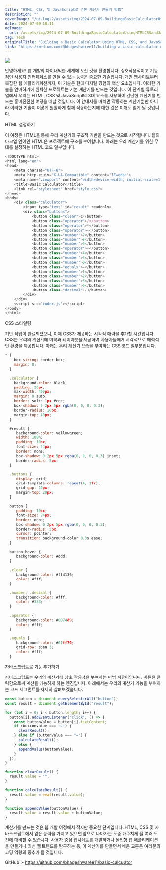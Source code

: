 ```yaml
---
title: "HTML, CSS, 및 JavaScript로 기본 계산기 만들기 방법"
description: ""
coverImage: "/ui-log-2/assets/img/2024-07-09-BuildingaBasicCalculatorUsingHTMLCSSandJavaScript_0.png"
date: 2024-07-09 18:11
ogImage:
  url: /assets/img/2024-07-09-BuildingaBasicCalculatorUsingHTMLCSSandJavaScript_0.png
tag: Tech
originalTitle: "Building a Basic Calculator Using HTML, CSS, and JavaScript"
link: "https://medium.com/@bhageshwaree11/building-a-basic-calculator-using-html-css-and-javascript-346ac49a7f58"
---
```


<img src="/ui-log-2/assets/img/2024-07-09-BuildingaBasicCalculatorUsingHTMLCSSandJavaScript_0.png" />

안녕하세요! 웹 개발의 다이내믹한 세계에 오신 것을 환영합니다. 상호작용적이고 기능적인 사용자 인터페이스를 만들 수 있는 능력은 중요한 기술입니다. 개인 웹사이트부터 복잡한 웹 애플리케이션까지, 이 기술은 현대 디지털 경험의 핵심 요소입니다. 이러한 기술을 연마하기에 완벽한 프로젝트는 기본 계산기를 만드는 것입니다. 이 단계별 튜토리얼에서 우리는 HTML, CSS 및 JavaScript의 3대 요소를 사용하여 간단한 계산기를 만드는 흥미진진한 여정을 떠날 것입니다. 이 안내서를 마치면 작동하는 계산기뿐만 아니라 이러한 기술이 어떻게 원활하게 함께 작동하는지에 대한 깊은 이해도 얻게 될 것입니다.

HTML 설정하기

이 여정은 HTML을 통해 우리 계산기의 구조적 기반을 만드는 것으로 시작됩니다. 웹의 마크업 언어인 HTML은 프로젝트에 구조를 부여합니다. 아래는 우리 계산기를 위한 무대를 설정하는 HTML 코드 일부입니다.

<!-- ui-log 수평형 -->

<ins class="adsbygoogle"
  style="display:block"
  data-ad-client="ca-pub-4877378276818686"
  data-ad-slot="9743150776"
  data-ad-format="auto"
  data-full-width-responsive="true"></ins>

  <script>
  (adsbygoogle = window.adsbygoogle || []).push({});
  </script>

```js
<!DOCTYPE html>
<html lang="en">
<head>
    <meta charset="UTF-8">
    <meta http-equiv="X-UA-Compatible" content="IE=edge">
    <meta name="viewport" content="width=device-width, initial-scale=1.0">
    <title>Basic Calculator</title>
    <link rel="stylesheet" href="style.css">
</head>
<body>
    <div class="calculator">
        <input type="text" id="result" readonly>
        <div class="buttons">
            <button class="clear">C</button>
            <button class="operator">/</button>
            <button class="operator">*</button>
            <button class="operator">-</button>
            <button class="number">7</button>
            <button class="number">8</button>
            <button class="number">9</button>
            <button class="operator">+</button>
            <button class="number">4</button>
            <button class="number">5</button>
            <button class="number">6</button>
            <button class="equals">=</button>
            <button class="number">1</button>
            <button class="number">2</button>
            <button class="number">3</button>
            <button class="number">0</button>
            <button class="decimal">.</button>
        </div>
    </div>
    <script src="index.js"></script>
</body>
</html>
```

CSS 스타일링

기반 작업이 완료되었으니, 이제 CSS가 제공하는 시각적 매력을 추가할 시간입니다. CSS는 우리의 계산기에 미학과 레이아웃을 제공하여 사용자들에게 시각적으로 매력적인 환경을 제공합니다. 아래는 우리 계산기 모습을 부여하는 CSS 코드 일부분입니다.

```js
* {
    box-sizing: border-box;
    margin: 0;
  }

  .calculator {
    background-color: black;
    padding: 20px;
    max-width: 400px;
    margin: 0 auto;
    border: solid 1px #ccc;
    box-shadow: 0 2px 5px rgba(0, 0, 0, 0.3);
    border-radius: 10px;
    margin-top: 40px;
  }

  #result {
     background-color: yellowgreen;
     width: 100%;
     padding: 10px;
     font-size: 24px;
     border: none;
     box-shadow: 0 2px 5px rgba(0, 0, 0, 0.3) inset;
     border-radius: 5px;
  }

  .buttons {
     display: grid;
     grid-template-columns: repeat(4, 1fr);
     grid-gap: 10px;
     margin-top: 20px;
  }

  button {
     padding: 10px;
     font-size: 24px;
     border: none;
     box-shadow: 0 2px 5px rgba(0, 0, 0, 0.3);
     border-radius: 5px;
     cursor: pointer;
     transition: background-color 0.3s ease;
  }

  button:hover {
     background-color: #ddd;
  }

  .clear {
     background-color: #ff4136;
     color: #fff;
  }

  .number, .decimal {
     background-color: #fff;
     color: #333;
  }

  .operator {
     background-color: #0074d9;
     color: #fff;
  }

  .equals {
     background-color: #01ff70;
     grid-row: span 3;
     color: #fff;
  }
```

<!-- ui-log 수평형 -->

<ins class="adsbygoogle"
  style="display:block"
  data-ad-client="ca-pub-4877378276818686"
  data-ad-slot="9743150776"
  data-ad-format="auto"
  data-full-width-responsive="true"></ins>

  <script>
  (adsbygoogle = window.adsbygoogle || []).push({});
  </script>

자바스크립트로 기능 추가하기

자바스크립트는 우리의 계산기에 상호 작용성을 부여하는 마법 지팡이입니다. 버튼을 클릭함으로써 계산을 가능하게 하는 엔진입니다. 아래에서는 우리의 계산기 기능을 부여하는 코드 세그먼트를 자세히 살펴보겠습니다.

```js
const button = document.querySelectorAll("button");
const result = document.getElementById("result");

for (let i = 0; i < button.length; i++) {
  button[i].addEventListener("click", () => {
    const buttonValue = button[i].textContent;
    if (buttonValue === "C") {
      clearResult();
    } else if (buttonValue === "=") {
      calculateResult();
    } else {
      appendValue(buttonValue);
    }
  });
}

function clearResult() {
  result.value = "";
}

function calculateResult() {
  result.value = eval(result.value);
}

function appendValue(buttonValue) {
  result.value = result.value + buttonValue;
}
```

계산기를 만드는 것은 웹 개발 여정에서 작지만 중요한 단계입니다. HTML, CSS 및 자바스크립트에서 얻은 능력을 가지고 있으면 앞으로 나아가는 도중 마주치게 될 여러 도전에 대비할 수 있습니다. 사용자 중심 웹사이트를 개발하거나 몰입형 웹 애플리케이션을 만들거나 최신 웹 트렌드를 탐구하는 등, 이 계산기를 만들면서 배운 교훈은 여러분의 코딩 역량의 중추가 될 것입니다.

<!-- ui-log 수평형 -->

<ins class="adsbygoogle"
  style="display:block"
  data-ad-client="ca-pub-4877378276818686"
  data-ad-slot="9743150776"
  data-ad-format="auto"
  data-full-width-responsive="true"></ins>

  <script>
  (adsbygoogle = window.adsbygoogle || []).push({});
  </script>

GitHub :- https://github.com/bhageshwaree11/basic-calculator
